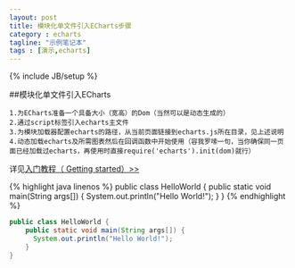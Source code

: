 ```yaml
---
layout: post
title: 模块化单文件引入ECharts步骤
category : echarts
tagline: "示例笔记本"
tags : [演示,echarts]
---
```

{% include JB/setup %}

##模块化单文件引入ECharts

    1.为ECharts准备一个具备大小（宽高）的Dom（当然可以是动态生成的）
    2.通过script标签引入echarts主文件
    3.为模块加载器配置echarts的路径，从当前页面链接到echarts.js所在目录，见上述说明
    4.动态加载echarts及所需图表然后在回调函数中开始使用（容我罗嗦一句，当你确保同一页面已经加载过echarts，再使用时直接require('echarts').init(dom)就行）

详见[入门教程（ Getting started）>>](http://echarts.baidu.com/doc/start.html)

{% highlight java linenos %}
public class HelloWorld {
    public static void main(String args[]) {
      System.out.println("Hello World!");
    }
}
{% endhighlight %}

```` java
public class HelloWorld {
    public static void main(String args[]) {
      System.out.println("Hello World!");
    }
}
````